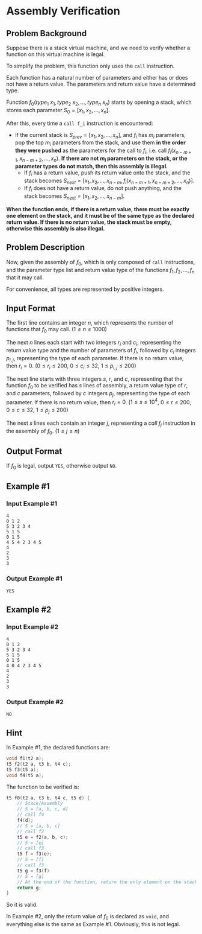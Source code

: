 # Assembly Verification

## Problem Background

Suppose there is a stack virtual machine, and we need to verify whether a function on this virtual machine is legal.

To simplify the problem, this function only uses the `call` instruction.

Each function has a natural number of parameters and either has or does not have a return value. The parameters and return value have a determined type.

Function $f_0(type_1\ x_1, type_2\ x_2, ..., type_n\ x_n)$ starts by opening a stack, which stores each parameter $S_0=[x_1, x_2, ..., x_n]$.

After this, every time a `call f_i` instruction is encountered:
- If the current stack is $S_{prev}=[x_1, x_2, ..., x_n]$, and $f_i$ has $m_i$ parameters, pop the top $m_i$ parameters from the stack, and use them **in the order they were pushed** as the parameters for the call to $f_i$, i.e. call $f_i(x_{n - m + 1}, x_{n - m + 2}, ... , x_n)$. **If there are not $m_i$ parameters on the stack, or the parameter types do not match, then this assembly is illegal.**
  - If $f_i$ has a return value, push its return value onto the stack, and the stack becomes $S_{next}=[x_1, x_2, ..., x_{n - m}, f_i(x_{n - m + 1}, x_{n - m + 2}, ... , x_n)]$.
  - If $f_i$ does not have a return value, do not push anything, and the stack becomes $S_{next}=[x_1, x_2, ..., x_{n - m}]$.

**When the function ends, if there is a return value, there must be exactly one element on the stack, and it must be of the same type as the declared return value. If there is no return value, the stack must be empty, otherwise this assembly is also illegal.**

## Problem Description

Now, given the assembly of $f_0$, which is only composed of `call` instructions, and the parameter type list and return value type of the functions $f_1, f_2, ..., f_n$ that it may call.

For convenience, all types are represented by positive integers.

## Input Format

The first line contains an integer $n$, which represents the number of functions that $f_0$ may call. ($1 \le n \le 1000$)

The next $n$ lines each start with two integers $r_i$ and $c_i$, representing the return value type and the number of parameters of $f_i$, followed by $c_i$ integers $p_{i, j}$, representing the type of each parameter. If there is no return value, then $r_i = 0$. ($0 \le r_i \le 200$, $0 \le c_i \le 32$, $1 \le p_{i, j} \le 200$)

The next line starts with three integers $s$, $r$, and $c$, representing that the function $f_0$ to be verified has $s$ lines of assembly, a return value type of $r$, and $c$ parameters, followed by $c$ integers $p_j$, representing the type of each parameter. If there is no return value, then $r_i = 0$. ($1 \le s \le 10^4$, $0 \le r \le 200$, $0 \le c \le 32$, $1 \le p_j \le 200$)

The next $s$ lines each contain an integer $j$, representing a $call\ f_j$ instruction in the assembly of $f_0$. ($1 \le j \le n$)

## Output Format

If $f_0$ is legal, output `YES`, otherwise output `NO`.

## Example #1

### Input Example #1

```
4
0 1 2
5 3 2 3 4
5 1 5
0 1 5
4 5 4 2 3 4 5
4
2
3
3
```

### Output Example #1

```
YES
```

## Example #2

### Input Example #2

```
4
0 1 2
5 3 2 3 4
5 1 5
0 1 5
4 0 4 2 3 4 5
4
2
3
3
```

### Output Example #2

```
NO
```

## Hint

In Example #1, the declared functions are:
```c
void f1(t2 a);
t5 f2(t2 a, t3 b, t4 c);
t5 f3(t5 a);
void f4(t5 a);
```
The function to be verified is:
```c
t5 f0(t2 a, t3 b, t4 c, t5 d) {
	// Stack/Assembly
	// S = [a, b, c, d]
	// call f4
	f4(d);
	// S = [a, b, c]
	// call f2
	t5 e = f2(a, b, c);
	// S = [e]
	// call f3
	t5 f = f3(e);
	// S = [f]
	// call f3
	t5 g = f3(f)
	// S = [g]
	// At the end of the function, return the only element on the stack
	return g;
}
```
So it is valid.

In Example #2, only the return value of $f_0$ is declared as `void`, and everything else is the same as Example #1. Obviously, this is not legal.